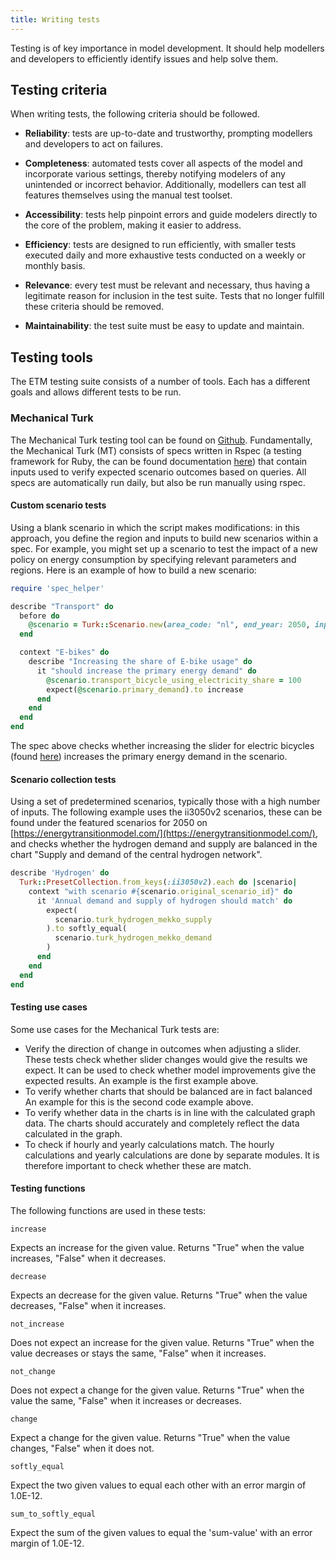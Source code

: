 ```yaml
---
title: Writing tests
---
```


Testing is of key importance in model development. It should help modellers and developers to efficiently identify issues and help solve them.

## Testing criteria

When writing tests, the following criteria should be followed.

- **Reliability**: tests are up-to-date and trustworthy, prompting modellers and developers to act on failures.

- **Completeness**: automated tests cover all aspects of the model and incorporate various settings, thereby notifying modelers of any unintended or incorrect behavior. Additionally, modellers can test all features themselves using the manual test toolset.

- **Accessibility**: tests help pinpoint errors and guide modelers directly to the core of the problem, making it easier to address.

- **Efficiency**: tests are designed to run efficiently, with smaller tests executed daily and more exhaustive tests conducted on a weekly or monthly basis.

- **Relevance**: every test must be relevant and necessary, thus having a legitimate reason for inclusion in the test suite. Tests that no longer fulfill these criteria should be removed.

- **Maintainability**: the test suite must be easy to update and maintain.

## Testing tools

The ETM testing suite consists of a number of tools. Each has a different goals and allows different tests to be run.

### Mechanical Turk

The Mechanical Turk testing tool can be found on [Github](https://github.com/quintel/mechanical_turk). Fundamentally, the Mechanical Turk (MT) consists of specs written in Rspec (a testing framework for Ruby, the can be found documentation [here](https://rspec.info/)) that contain inputs used to verify expected scenario outcomes based on queries. All specs are automatically run daily, but also be run manually using rspec.

#### Custom scenario tests
Using a blank scenario in which the script makes modifications: in this approach, you define the region and inputs to build new scenarios within a spec. For example, you might set up a scenario to test the impact of a new policy on energy consumption by specifying relevant parameters and regions. Here is an example of how to build a new scenario:

```ruby
require 'spec_helper'

describe "Transport" do
  before do
    @scenario = Turk::Scenario.new(area_code: "nl", end_year: 2050, inputs: {settings_enable_merit_order: 0})
  end

  context "E-bikes" do
    describe "Increasing the share of E-bike usage" do
      it "should increase the primary energy demand" do
        @scenario.transport_bicycle_using_electricity_share = 100
        expect(@scenario.primary_demand).to increase
      end
    end
  end
end
```

The spec above checks whether increasing the slider for electric bicycles (found [here](https://energytransitionmodel.com/scenario/demand/transport_passenger_transport/bicycle-technology)) increases the primary energy demand in the scenario.

#### Scenario collection tests
Using a set of predetermined scenarios, typically those with a high number of inputs. The following example uses the ii3050v2 scenarios, these can be found under the featured scenarios for 2050 on [https://energytransitionmodel.com/](https://energytransitionmodel.com/), and checks whether the hydrogen demand and supply are balanced in the chart "Supply and demand of the central hydrogen network".

```ruby
describe 'Hydrogen' do
  Turk::PresetCollection.from_keys(:ii3050v2).each do |scenario|
    context "with scenario #{scenario.original_scenario_id}" do
      it 'Annual demand and supply of hydrogen should match' do
        expect(
          scenario.turk_hydrogen_mekko_supply
        ).to softly_equal(
          scenario.turk_hydrogen_mekko_demand
        )
      end
    end
  end
end
```

#### Testing use cases

Some use cases for the Mechanical Turk tests are:

- Verify the direction of change in outcomes when adjusting a slider. These tests check whether slider changes would give the results we expect.  It can be used to check whether model improvements give the expected results. An example is the first example above.
- To verify whether charts that should be balanced are in fact balanced
An example for this is the second code example above.
- To verify whether data in the charts is in line with the calculated graph data.
The charts should accurately and completely reflect the data calculated in the graph.
- To check if hourly and yearly calculations match. The hourly calculations and yearly calculations are done by separate modules. It is therefore important to check whether these are match.

#### Testing functions

The following functions are used in these tests:

```
increase
```
Expects an increase for the given value. Returns "True" when the value increases, "False" when it decreases.
```
decrease
```
Expects an decrease for the given value. Returns "True" when the value decreases, "False" when it increases.
```
not_increase
```
Does not expect an increase for the given value. Returns "True" when the value decreases or stays the same, "False" when it increases.
```
not_change
```
Does not expect a change for the given value. Returns "True" when the value the same, "False" when it increases or decreases.
```
change
```
Expect a change for the given value. Returns "True" when the value changes, "False" when it does not.
```
softly_equal
```
Expect the two given values to equal each other with an error margin of 1.0E-12.
```
sum_to_softly_equal
```
Expect the sum of the given values to equal the 'sum-value' with an error margin of 1.0E-12.
